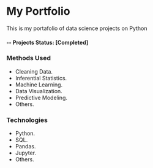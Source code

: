 # My Portfolio
This is my portafolio of data science projects on Python

#### -- Projects Status: [Completed]

### Methods Used
* Cleaning Data.
* Inferential Statistics.
* Machine Learning.
* Data Visualization.
* Predictive Modeling.
* Others.

### Technologies
* Python.
* SQL.
* Pandas. 
* Jupyter.
* Others.
